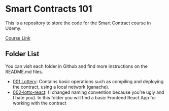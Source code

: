 # Smart Contracts 101

This is a repository to store the code for the Smart Contract course in Udemy. 

[Course Link](https://www.udemy.com/course/ethereum-and-solidity-the-complete-developers-guide/)

## Folder List
You can visit each folder in Github and find more instructions on the README.md files.

- [001 Lottery](https://github.com/camilovietnam/smart-contracts-101/tree/master/001%20Lottery): Contains basic operations such as compiling and deploying the contract, using a local network (ganache).
- [002-lotto-react](https://github.com/camilovietnam/smart-contracts-101/tree/master/002-lotto-react): (I changed naming convention because you're ugly and I hate you). In this folder you will find a basic Frontend React App for working with the contract 
